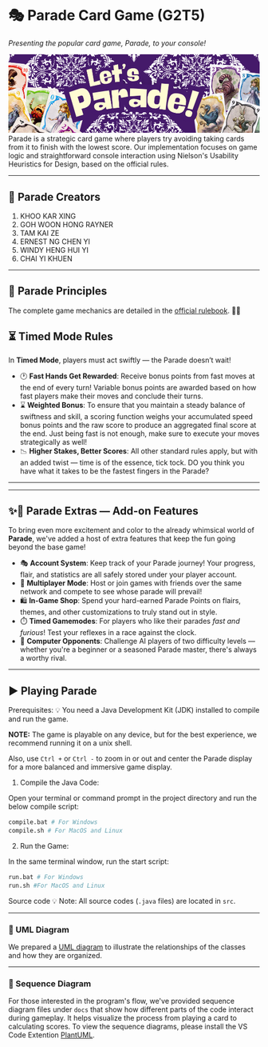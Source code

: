 # 🎭 Parade Card Game (G2T5)

*Presenting the popular card game, Parade, to your console!*

![App Screenshot](images/parade_banner.png)
Parade is a strategic card game where players try avoiding taking cards from it to finish with the lowest score.  Our implementation focuses on game logic and straightforward console interaction using Nielson's Usability Heuristics for Design, based on the official rules.

---

## 👥 Parade Creators

1.  KHOO KAR XING
2.  GOH WOON HONG RAYNER
3.  TAM KAI ZE
4.  ERNEST NG CHEN YI
5.  WINDY HENG HUI YI
6.  CHAI YI KHUEN

---

## 📜 Parade Principles

The complete game mechanics are detailed in the [official rulebook](https://cdn.1j1ju.com/medias/8f/7e/8f-parade-rulebook.pdf). 🎪✨


## ⏳ Timed Mode Rules

In **Timed Mode**, players must act swiftly — the Parade doesn’t wait!

- 🕐 **Fast Hands Get Rewarded**: Receive bonus points from fast moves at the end of every turn! Variable bonus points are awarded based on how fast players make their moves and conclude their turns.
- ⌛ **Weighted Bonus**: To ensure that you maintain a steady balance of swiftness and skill, a scoring function weighs your accumulated speed bonus points and the raw score to produce an aggregated final score at the end. Just being fast is not enough, make sure to execute your moves strategically as well!
- 📉 **Higher Stakes, Better Scores**: All other standard rules apply, but with an added twist — time is of the essence, tick tock. DO you think you have what it takes to be the fastest fingers in the Parade?
---


---

## ✨🎉 Parade Extras — Add-on Features

To bring even more excitement and color to the already whimsical world of **Parade**, we've added a host of extra features that keep the fun going beyond the base game!

- 🎭 **Account System**: Keep track of your Parade journey! Your progress, flair, and statistics are all safely stored under your player account.
- 🤝 **Multiplayer Mode**: Host or join games with friends over the same network and compete to see whose parade will prevail!
- 🛍️ **In-Game Shop**: Spend your hard-earned Parade Points on flairs, themes, and other customizations to truly stand out in style.
- ⏱️ **Timed Gamemodes**: For players who like their parades *fast and furious*! Test your reflexes in a race against the clock.
- 🧠 **Computer Opponents**: Challenge AI players of two difficulty levels — whether you're a beginner or a seasoned Parade master, there's always a worthy rival.

---

## ▶️ Playing Parade

Prerequisites:
💡 You need a Java Development Kit (JDK) installed to compile and run the game.

**NOTE:** The game is playable on any device, but for the best experience, we recommend running it on a unix shell.

Also, use `Ctrl +` or `Ctrl -` to zoom in or out and center the Parade display for a more balanced and immersive game display.

1. Compile the Java Code:

Open your terminal or command prompt in the project directory and run the below compile script:

```bash
compile.bat # For Windows
compile.sh # For MacOS and Linux
```
2. Run the Game:

In the same terminal window, run the start script:

```bash
run.bat # For Windows
run.sh #For MacOS and Linux
```

Source code
💡 Note: All source codes (`.java` files) are located in `src`.

---

### 🧱 UML Diagram
We prepared a [UML diagram](https://drive.google.com/drive/folders/1jFY1PGtcB7KkmPBxeT8U-llyymSqHPKe?usp=drive_link) to illustrate the relationships of the classes and how they are organized.

---

### 🔁 Sequence Diagram
For those interested in the program's flow, we've provided sequence diagram files under `docs` that show how different parts of the code interact during gameplay. It helps visualize the process from playing a card to calculating scores.
To view the sequence diagrams, please install the VS Code Extention [PlantUML](https://marketplace.visualstudio.com/items?itemName=jebbs.plantuml).



